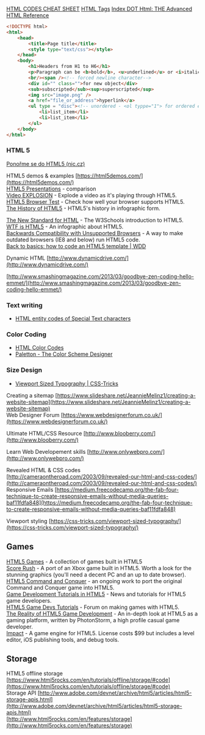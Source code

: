 
[HTML CODES CHEAT SHEET](https://www.killersites.com/HTML_CODES/)
[HTML Tags](https://html-tags.info/)
[Index DOT Html: THE Advanced HTML Reference](http://www.blooberry.com/indexdot/html/index.html)

```html
<!DOCTYPE html>
<html>
	<head>
		<title>Page title</title>
		<style type="text/css"></style>
	</head>
	<body>
		<h1>Headers from H1 to H6</h1>
		<p>Paragraph can be <b>bold</b>, <u>underlined</u> or <i>italics</i> type</p>
		<br/><span /><!-- forced newline character-->
		<div id="" class="">for new object</div>
		<sub>subscripted</sub><sup>superscripted</sup>
		<img src="image.png" />
		<a href="file_or_address">hyperlink</a>
		<ul type = "disc"><!-- unordered - <ol typpe="1"> for ordered etc-->
			<li>list_item</li>
			<li>list_item</li>
		</ul>
	</body>
</html>
```


### HTML 5  
[Ponořme se do HTML5 (nic.cz)](https://knihy.nic.cz/#HTML5)
  
HTML5 demos & examples [https://html5demos.com/](https://html5demos.com/)  
[HTML5 Presentations](https://www.sitepoint.com/5-free-html5-presentation-systems/) - comparison  
[Video EXPLOSION](http://craftymind.com/factory/html5video/CanvasVideo.html) - Explode a video as it's playing through HTML5.  
[HTML5 Browser Test](http://html5test.com/) - Check how well your browser supports HTML5.  
[The History of HTML5](http://7.mshcdn.com/wp-content/uploads/2012/07/HTML5-history-972.jpg) - HTML5's history in infographic form.  

[The New Standard for HTML](http://www.w3schools.com/html/) - The W3Schools introduction to HTML5.  
[WTF is HTML5](http://www.comparebusinessproducts.com/content/assets/40/fyi/HTML5.png) - An infographic about HTML5.  
[Backwards Compatibility with Unsupported Browsers](http://html5doctor.com/how-to-get-html5-working-in-ie-and-firefox-2/) - A way to make outdated browsers (IE8 and below) run HTML5 code.  
[Back to basics: how to code an HTML5 template | WDD](https://www.webdesignerdepot.com/2012/03/back-to-basics-how-to-code-an-html5-template/)
  
  
Dynamic HTML [http://www.dynamicdrive.com/](http://www.dynamicdrive.com/)  

[http://www.smashingmagazine.com/2013/03/goodbye-zen-coding-hello-emmet/](http://www.smashingmagazine.com/2013/03/goodbye-zen-coding-hello-emmet/)  

  
### Text writing 
- [HTML entity codes of Special Text characters](https://text-symbols.com/html/)


### Color Coding
- [HTML Color Codes](https://html-color-codes.info/)
- [Paletton - The Color Scheme Designer](https://paletton.com/)


### Size Design

- [Viewport Sized Typography | CSS-Tricks](https://css-tricks.com/viewport-sized-typography/)
  
Creating a sitemap [https://www.slideshare.net/JeannieMelinz1/creating-a-website-sitemap](https://www.slideshare.net/JeannieMelinz1/creating-a-website-sitemap)  
Web Designer Forum [https://www.webdesignerforum.co.uk/](https://www.webdesignerforum.co.uk/)  
  
Ultimate HTML/CSS Resource [http://www.blooberry.com/](http://www.blooberry.com/)


Learn Web Developement skills [http://www.onlywebpro.com/](http://www.onlywebpro.com/)  


Revealed HTML & CSS codes [http://cameraontheroad.com/2003/09/revealed-our-html-and-css-codes/](http://cameraontheroad.com/2003/09/revealed-our-html-and-css-codes/)  
Responsive Emails [https://medium.freecodecamp.org/the-fab-four-technique-to-create-responsive-emails-without-media-queries-baf11fdfa848](https://medium.freecodecamp.org/the-fab-four-technique-to-create-responsive-emails-without-media-queries-baf11fdfa848)  
  
Viewport styling [https://css-tricks.com/viewport-sized-typography/](https://css-tricks.com/viewport-sized-typography/)

## Games

[HTML5 Games](http://www.html5games.net/) - A collection of games built in HTML5  
[Score Rush](https://turbulenz.com/#%21games/scorerush) - A port of an Xbox game built in HTML5. Worth a look for the stunning graphics (you'll need a decent PC and an up to date browser).  
[HTML5 Command and Conquer](http://www.adityaravishankar.com/projects/games/command-and-conquer/) - an ongoing work to port the original Command and Conquer game into HTML5.    
[Game Development Tutorials in HTML5](http://www.html5gamedevelopment.org/html5-news) - News and tutorials for HTML5 game developers.  
[HTML5 Game Devs Tutorials](http://www.html5gamedevs.com/) - Forum on making games with HTML5.  
[The Reality of HTML5 Game Development](http://www.photonstorm.com/archives/2759/the-reality-of-html5-game-development-and-making-money-from-it) - An in-depth look at HTML5 as a gaming platform, written by PhotonStorm, a high profile casual game developer.  
[Impact](http://impactjs.com/) - A game engine for HTML5. License costs $99 but includes a level editor, iOS publishing tools, and debug tools.  

## Storage

HTML5 offline storage [https://www.html5rocks.com/en/tutorials/offline/storage/#code](https://www.html5rocks.com/en/tutorials/offline/storage/#code)  
Storage API [http://www.adobe.com/devnet/archive/html5/articles/html5-storage-apis.html](http://www.adobe.com/devnet/archive/html5/articles/html5-storage-apis.html)  
[http://www.html5rocks.com/en/features/storage](http://www.html5rocks.com/en/features/storage)